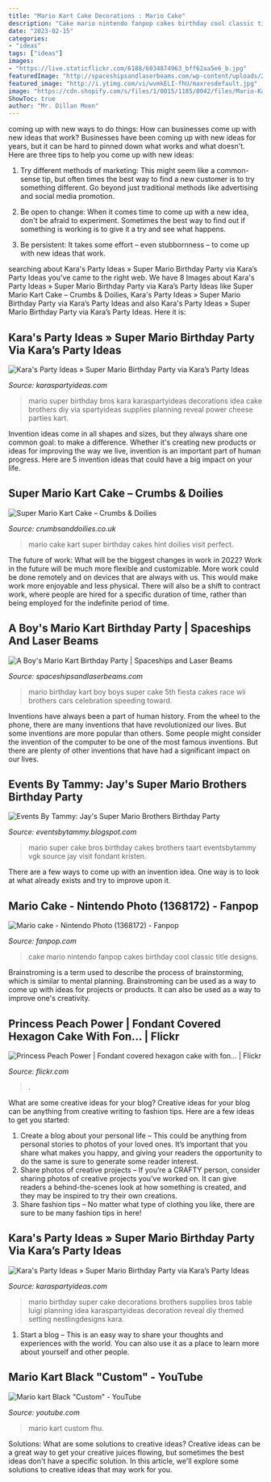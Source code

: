 ```yaml
---
title: "Mario Kart Cake Decorations : Mario Cake"
description: "Cake mario nintendo fanpop cakes birthday cool classic title designs"
date: "2023-02-15"
categories:
- "ideas"
tags: ["ideas"]
images:
- "https://live.staticflickr.com/6188/6034874963_bff62aa5e6_b.jpg"
featuredImage: "http://spaceshipsandlaserbeams.com/wp-content/uploads/2015/09/boys-mario-kart-birthday-party-ideas.jpg"
featured_image: "http://i.ytimg.com/vi/wvmkELI-fhU/maxresdefault.jpg"
image: "https://cdn.shopify.com/s/files/1/0015/1185/0042/files/Mario-Kart-cake-4.jpg"
ShowToc: true
author: "Mr. Dillan Moen"
---
```



coming up with new ways to do things: How can businesses come up with new ideas that work?
Businesses have been coming up with new ideas for years, but it can be hard to pinned down what works and what doesn't. Here are three tips to help you come up with new ideas: 
1. Try different methods of marketing: This might seem like a common-sense tip, but often times the best way to find a new customer is to try something different. Go beyond just traditional methods like advertising and social media promotion. 

2. Be open to change: When it comes time to come up with a new idea, don't be afraid to experiment. Sometimes the best way to find out if something is working is to give it a try and see what happens. 

3. Be persistent: It takes some effort – even stubbornness – to come up with new ideas that work.

	

		
searching about Kara&#039;s Party Ideas » Super Mario Birthday Party via Kara’s Party Ideas you've came to the right web. We have 8 Images about Kara&#039;s Party Ideas » Super Mario Birthday Party via Kara’s Party Ideas like Super Mario Kart Cake – Crumbs &amp; Doilies, Kara&#039;s Party Ideas » Super Mario Birthday Party via Kara’s Party Ideas and also Kara&#039;s Party Ideas » Super Mario Birthday Party via Kara’s Party Ideas. Here it is:
		
    
## Kara&#039;s Party Ideas » Super Mario Birthday Party Via Kara’s Party Ideas

<img loading=lazy src="https://karaspartyideas.com/wp-content/uploads/2013/07/mario-14.jpg" onerror="this.onerror=null;this.src='https://tse4.mm.bing.net/th?id=OIP.5tyPoe5T1hMpxsuSMo0lYgHaLM&amp;pid=15.1';" alt="Kara&#039;s Party Ideas » Super Mario Birthday Party via Kara’s Party Ideas">

_Source: karaspartyideas.com_

>mario super birthday bros kara karaspartyideas decorations idea cake brothers diy via spartyideas supplies planning reveal power cheese parties kart. 

	

Invention ideas come in all shapes and sizes, but they always share one common goal: to make a difference. Whether it's creating new products or ideas for improving the way we live, invention is an important part of human progress. Here are 5 invention ideas that could have a big impact on your life.

    
## Super Mario Kart Cake – Crumbs &amp; Doilies

<img loading=lazy src="https://cdn.shopify.com/s/files/1/0015/1185/0042/files/Mario-Kart-cake-4.jpg" onerror="this.onerror=null;this.src='https://tse4.mm.bing.net/th?id=OIP.CpqdgGLmC96LfGz3EfzrOQHaJ4&amp;pid=15.1';" alt="Super Mario Kart Cake – Crumbs &amp; Doilies">

_Source: crumbsanddoilies.co.uk_

>mario cake kart super birthday cakes hint doilies visit perfect. 

	

The future of work: What will be the biggest changes in work in 2022?
Work in the future will be much more flexible and customizable. More work could be done remotely and on devices that are always with us. This would make work more enjoyable and less physical. There will also be a shift to contract work, where people are hired for a specific duration of time, rather than being employed for the indefinite period of time.

    
## A Boy&#039;s Mario Kart Birthday Party | Spaceships And Laser Beams

<img loading=lazy src="http://spaceshipsandlaserbeams.com/wp-content/uploads/2015/09/boys-mario-kart-birthday-party-ideas.jpg" onerror="this.onerror=null;this.src='https://tse1.mm.bing.net/th?id=OIP.LYsGSJ-gRnY-gSD1yrcnkAHaLH&amp;pid=15.1';" alt="A Boy&#039;s Mario Kart Birthday Party | Spaceships and Laser Beams">

_Source: spaceshipsandlaserbeams.com_

>mario birthday kart boy boys super cake 5th fiesta cakes race wii brothers cars celebration speeding toward. 

	

Inventions have always been a part of human history. From the wheel to the phone, there are many inventions that have revolutionized our lives. But some inventions are more popular than others. Some people might consider the invention of the computer to be one of the most famous inventions. But there are plenty of other inventions that have had a significant impact on our lives.

    
## Events By Tammy: Jay&#039;s Super Mario Brothers Birthday Party

<img loading=lazy src="http://4.bp.blogspot.com/-vXaSWv89AiI/UEu96f-c5-I/AAAAAAAABFU/-yvFVYVak4c/s1600/100_7379.JPG" onerror="this.onerror=null;this.src='https://tse1.mm.bing.net/th?id=OIP.1H3wmCNHzWkh8uttAbNYDAHaJ4&amp;pid=15.1';" alt="Events By Tammy: Jay&#039;s Super Mario Brothers Birthday Party">

_Source: eventsbytammy.blogspot.com_

>mario super cake bros birthday cakes brothers taart eventsbytammy vgk source jay visit fondant kristen. 

	

There are a few ways to come up with an invention idea.  One way is to look at what already exists and try to improve upon it.

    
## Mario Cake - Nintendo Photo (1368172) - Fanpop

<img loading=lazy src="http://images1.fanpop.com/images/photos/1300000/Mario-cake-nintendo-1368172-1200-1600.jpg" onerror="this.onerror=null;this.src='https://tse4.mm.bing.net/th?id=OIP.LBcY0TVr1s8rHVIjE9XSBwHaJ4&amp;pid=15.1';" alt="Mario cake - Nintendo Photo (1368172) - Fanpop">

_Source: fanpop.com_

>cake mario nintendo fanpop cakes birthday cool classic title designs. 

	

Brainstroming is a term used to describe the process of brainstorming, which is similar to mental planning. Brainstroming can be used as a way to come up with ideas for projects or products. It can also be used as a way to improve one's creativity.

    
## Princess Peach Power | Fondant Covered Hexagon Cake With Fon… | Flickr

<img loading=lazy src="https://live.staticflickr.com/6188/6034874963_bff62aa5e6_b.jpg" onerror="this.onerror=null;this.src='https://tse1.mm.bing.net/th?id=OIP.k2vOpN2Yp4b4X1J3E7srcQHaJ4&amp;pid=15.1';" alt="Princess Peach Power | Fondant covered hexagon cake with fon… | Flickr">

_Source: flickr.com_

>. 

	

What are some creative ideas for your blog?
Creative ideas for your blog can be anything from creative writing to fashion tips. Here are a few ideas to get you started: 
1) Create a blog about your personal life – This could be anything from personal stories to photos of your loved ones. It’s important that you share what makes you happy, and giving your readers the opportunity to do the same is sure to generate some reader interest. 
2) Share photos of creative projects – If you’re a CRAFTY person, consider sharing photos of creative projects you’ve worked on. It can give readers a behind-the-scenes look at how something is created, and they may be inspired to try their own creations. 
3) Share fashion tips – No matter what type of clothing you like, there are sure to be many fashion tips in here!

    
## Kara&#039;s Party Ideas » Super Mario Birthday Party Via Kara’s Party Ideas

<img loading=lazy src="https://karaspartyideas.com/wp-content/uploads/2013/07/mario-8.jpg" onerror="this.onerror=null;this.src='https://tse3.mm.bing.net/th?id=OIP.25D0MqIpFLCZl9D4d-gwXQHaLM&amp;pid=15.1';" alt="Kara&#039;s Party Ideas » Super Mario Birthday Party via Kara’s Party Ideas">

_Source: karaspartyideas.com_

>mario birthday super cake decorations brothers supplies bros table luigi planning idea karaspartyideas decoration reveal diy themed setting nestlingdesigns kara. 

	

1. Start a blog – This is an easy way to share your thoughts and experiences with the world. You can also use it as a place to learn more about yourself and other people.

    
## Mario Kart Black &quot;Custom&quot; - YouTube

<img loading=lazy src="http://i.ytimg.com/vi/wvmkELI-fhU/maxresdefault.jpg" onerror="this.onerror=null;this.src='https://tse1.mm.bing.net/th?id=OIP.4BSid0pogVW68Ay8OIxWxQHaEK&amp;pid=15.1';" alt="Mario kart Black &quot;Custom&quot; - YouTube">

_Source: youtube.com_

>mario kart custom fhu. 

	

Solutions: What are some solutions to creative ideas?
Creative ideas can be a great way to get your creative juices flowing, but sometimes the best ideas don't have a specific solution. In this article, we'll explore some solutions to creative ideas that may work for you.

